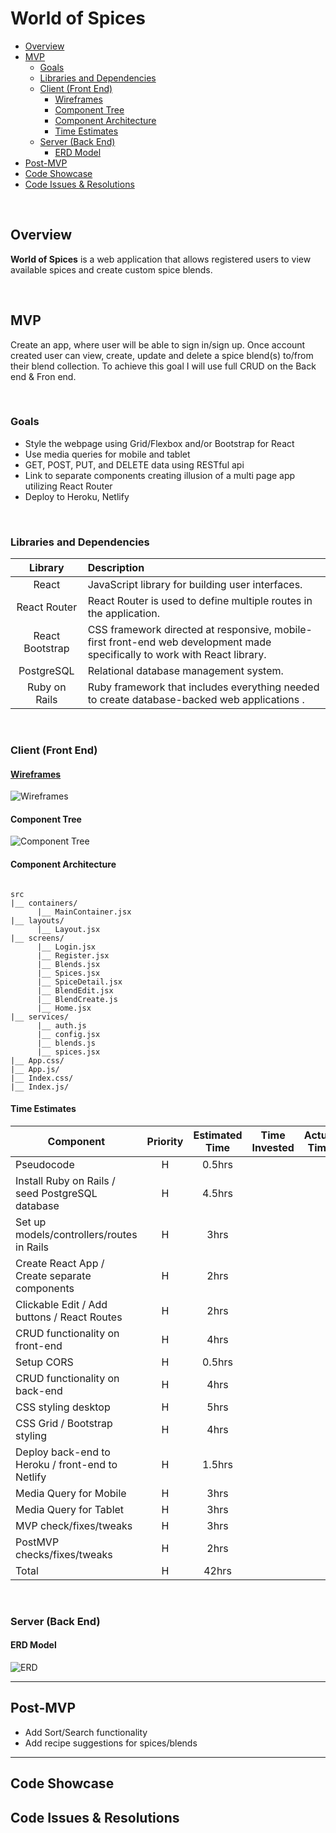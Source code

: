 # World of Spices

- [Overview](#overview)
- [MVP](#mvp)
  - [Goals](#goals)
  - [Libraries and Dependencies](#libraries-and-dependencies)
  - [Client (Front End)](#client-front-end)
    - [Wireframes](#wireframes)
    - [Component Tree](#component-tree)
    - [Component Architecture](#component-architecture)
    - [Time Estimates](#time-estimates)
  - [Server (Back End)](#server-back-end)
    - [ERD Model](#erd-model)
- [Post-MVP](#post-mvp)
- [Code Showcase](#code-showcase)
- [Code Issues & Resolutions](#code-issues--resolutions)

<br>

## Overview

**World of Spices** is a web application that allows registered users to view available spices and create custom spice blends.

<br>

## MVP

Create an app, where user will be able to sign in/sign up. Once account created user can view, create, update and delete a spice blend(s) to/from their blend collection. To achieve this goal I will use full CRUD on the Back end & Fron end.

<br>

### Goals

- Style the webpage using Grid/Flexbox and/or Bootstrap for React
- Use media queries for mobile and tablet 
- GET, POST, PUT, and DELETE data using RESTful api
- Link to separate components creating illusion of a multi page app utilizing React Router
- Deploy to Heroku, Netlify

<br>

### Libraries and Dependencies

|     Library      | Description                                                                                                                |
| :--------------: | :------------------------------------------------------------------------------------------------------------------------- |
|      React       | JavaScript library for building user interfaces.                                                                           |
|   React Router   | React Router is used to define multiple routes in the application.                                                         |
| React Bootstrap  | CSS framework directed at responsive, mobile-first front-end web development made specifically to work with React library. |
|     PostgreSQL   | Relational database management system.                                                                                     |
|  Ruby on Rails   | Ruby framework that includes everything needed to create database-backed web applications .                                |

<br>

### Client (Front End)

#### [Wireframes](https://www.figma.com/file/twSXmrDwSBn9RzNAFB7bIv/world-of-spices?node-id=0%3A1)
![Wireframes](https://i.imgur.com/JyprJvs.png)

#### Component Tree

![Component Tree](https://i.imgur.com/JpBUg61.png)

#### Component Architecture

``` structure

src
|__ containers/
      |__ MainContainer.jsx
|__ layouts/
      |__ Layout.jsx
|__ screens/
      |__ Login.jsx
      |__ Register.jsx
      |__ Blends.jsx
      |__ Spices.jsx
      |__ SpiceDetail.jsx
      |__ BlendEdit.jsx
      |__ BlendCreate.js
      |__ Home.jsx
|__ services/
      |__ auth.js
      |__ config.jsx
      |__ blends.js
      |__ spices.jsx
|__ App.css/
|__ App.js/
|__ Index.css/
|__ Index.js/
```

#### Time Estimates

| Component                                                | Priority | Estimated Time | Time Invested | Actual Time |
| -------------------------------------------------------- | :------: | :------------: | :-----------: | :---------: |
| Pseudocode                                               |    H     |    0.5hrs      |               |             |
| Install Ruby on Rails / seed PostgreSQL database         |    H     |    4.5hrs      |               |             |
| Set up models/controllers/routes in Rails                |    H     |      3hrs      |               |             |
| Create React App / Create separate components            |    H     |      2hrs      |               |             |
| Clickable Edit / Add buttons / React Routes              |    H     |      2hrs      |               |             |
| CRUD functionality on front-end                          |    H     |      4hrs      |               |             |
| Setup CORS                                               |    H     |    0.5hrs      |               |             |
| CRUD functionality on back-end                           |    H     |      4hrs      |               |             |
| CSS styling desktop                                      |    H     |      5hrs      |               |             |
| CSS Grid / Bootstrap styling                             |    H     |      4hrs      |               |             |
| Deploy back-end to Heroku / front-end to Netlify         |    H     |    1.5hrs      |               |             |
| Media Query for Mobile                                   |    H     |      3hrs      |               |             |
| Media Query for Tablet                                   |    H     |      3hrs      |               |             |
| MVP check/fixes/tweaks                                   |    H     |      3hrs      |               |             |
| PostMVP checks/fixes/tweaks                              |    H     |      2hrs      |               |             |
| Total                                                    |    H     |     42hrs      |               |             |


<br>

### Server (Back End)

#### ERD Model

![ERD](https://i.imgur.com/hIZSDlD.png)
<br>

***

## Post-MVP

- Add Sort/Search functionality
- Add recipe suggestions for spices/blends

***

## Code Showcase

## Code Issues & Resolutions
